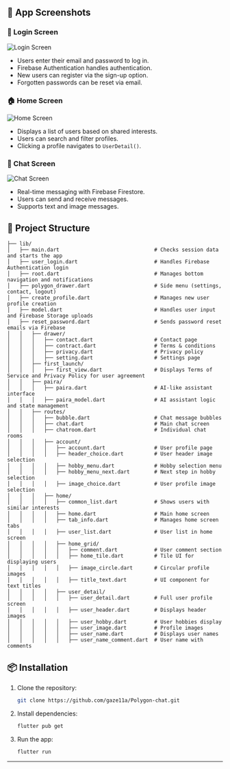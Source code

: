 ## 📱 App Screenshots

### 🔑 Login Screen
![Login Screen](./assets/screenshots/login_screen.png)
- Users enter their email and password to log in.
- Firebase Authentication handles authentication.
- New users can register via the sign-up option.
- Forgotten passwords can be reset via email.

### 🏠 Home Screen
![Home Screen](./assets/screenshots/home_screen.png)
- Displays a list of users based on shared interests.
- Users can search and filter profiles.
- Clicking a profile navigates to `UserDetail()`.

### 💬 Chat Screen
![Chat Screen](./assets/screenshots/chat_screen.png)
- Real-time messaging with Firebase Firestore.
- Users can send and receive messages.
- Supports text and image messages.

## 📂 Project Structure

```
├── lib/
│   ├── main.dart                               # Checks session data and starts the app
│   ├── user_login.dart                         # Handles Firebase Authentication login
│   ├── root.dart                               # Manages bottom navigation and notifications
│   ├── polygon_drawer.dart                     # Side menu (settings, contact, logout)
│   ├── create_profile.dart                     # Manages new user profile creation
│   ├── model.dart                              # Handles user input and Firebase Storage uploads
│   ├── reset_password.dart                     # Sends password reset emails via Firebase
│   │   ├── drawer/
│   │   │   ├── contact.dart                    # Contact page
│   │   │   ├── contract.dart                   # Terms & conditions
│   │   │   ├── privacy.dart                    # Privacy policy
│   │   │   ├── setting.dart                    # Settings page
│   │   ├── first_launch/
│   │   │   ├── first_view.dart                 # Displays Terms of Service and Privacy Policy for user agreement
│   │   ├── paira/
│   │   │   ├── paira.dart                      # AI-like assistant interface
│   │   │   ├── paira_model.dart                # AI assistant logic and state management
│   │   ├── routes/
│   │   │   ├── bubble.dart                     # Chat message bubbles
│   │   │   ├── chat.dart                       # Main chat screen
│   │   │   ├── chatroom.dart                   # Individual chat rooms
│   │   │   ├── account/
│   │   │   │   ├── account.dart                # User profile page
│   │   │   │   ├── header_choice.dart          # User header image selection
│   │   │   │   ├── hobby_menu.dart             # Hobby selection menu
│   │   │   │   ├── hobby_menu_next.dart        # Next step in hobby selection
│   │   │   │   ├── image_choice.dart           # User profile image selection
│   │   │   ├── home/
│   │   │   │   ├── common_list.dart            # Shows users with similar interests
│   │   │   │   ├── home.dart                   # Main home screen
│   │   │   │   ├── tab_info.dart               # Manages home screen tabs
│   │   │   │   ├── user_list.dart              # User list in home screen
│   │   │   │   ├── home_grid/
│   │   │   │   │   ├── comment.dart            # User comment section
│   │   │   │   │   ├── home_tile.dart          # Tile UI for displaying users
│   │   │   │   │   ├── image_circle.dart       # Circular profile images
│   │   │   │   │   ├── title_text.dart         # UI component for text titles
│   │   │   │   ├── user_detail/
│   │   │   │   │   ├── user_detail.dart        # Full user profile screen
│   │   │   │   │   ├── user_header.dart        # Displays header images
│   │   │   │   │   ├── user_hobby.dart         # User hobbies display
│   │   │   │   │   ├── user_image.dart         # Profile images
│   │   │   │   │   ├── user_name.dart          # Displays user names
│   │   │   │   │   ├── user_name_comment.dart  # User name with comments
```

## 📦 Installation
1. Clone the repository:
   ```sh
   git clone https://github.com/gaze11a/Polygon-chat.git
   ```
2. Install dependencies:
   ```sh
   flutter pub get
   ```
3. Run the app:
   ```sh
   flutter run
   ```

---
